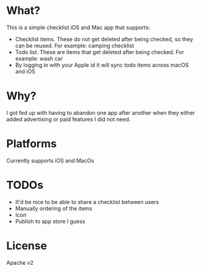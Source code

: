 # What?

This is a simple checklist iOS and Mac app that supports:
* Checklist items. These do not get deleted after being checked, so they can be reused. For example: camping checklist
* Todo list. These are items that get deleted after being checked. For example: wash car
* By logging in with your Apple id it will sync todo items across macOS and iOS

# Why?
I got fed up with having to abandon one app after another when they either added advertising or paid features I did not need.

# Platforms
Currently supports iOS and MacOs

# TODOs
* It'd be nice to be able to share a checklist between users
* Manually ordering of the items
* Icon
* Publish to app store I guess

# License
Apache v2
